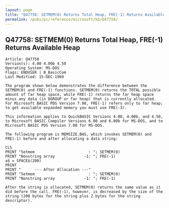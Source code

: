 ```yaml
---
layout: page
title: "Q47758: SETMEM(0) Returns Total Heap, FRE(-1) Returns Available Heap"
permalink: /pubs/pc/reference/microsoft/kb/Q47758/
---
```


## Q47758: SETMEM(0) Returns Total Heap, FRE(-1) Returns Available Heap

	Article: Q47758
	Version(s): 4.00 4.00b 4.50
	Operating System: MS-DOS
	Flags: ENDUSER | B_BasicCom
	Last Modified: 15-DEC-1989
	
	The program shown below demonstrates the difference between the
	SETMEM(0) and FRE(-1) functions. SETMEM(0) returns the TOTAL possible
	amount of far heap space, while FRE(-1) returns the far heap space
	minus any data (in DGROUP or far heap) that is currently allocated.
	For Microsoft BASIC PDS Version 7.00, FRE(-1) refers only to far heap;
	to get available expanded memory you must use FRE(-3).
	
	This information applies to QuickBASIC Versions 4.00, 4.00b, and 4.50,
	to Microsoft BASIC Compiler Versions 6.00 and 6.00b for MS-DOS, and to
	Microsoft BASIC PDS Version 7.00 for MS-DOS.
	
	The following program is MEMSIZE.BAS, which invokes SETMEM(0) and
	FRE(-1) before and after allocating a data string:
	
	CLS
	PRINT "Setmem                        : "; SETMEM(0)
	PRINT "Nonstring array             -1: "; FRE(-1)
	a$ = SPACE$(200)
	PRINT
	PRINT "      --- After Allocation ---"
	PRINT "Setmem                        : "; SETMEM(0)
	PRINT "Nonstring array             -1: "; FRE(-1)
	
	After the string is allocated, SETMEM(0) returns the same value as it
	did before the call. FRE(-1), however, is decreased by the size of the
	string (200 bytes for the string plus 2 bytes for the string
	descriptor).
